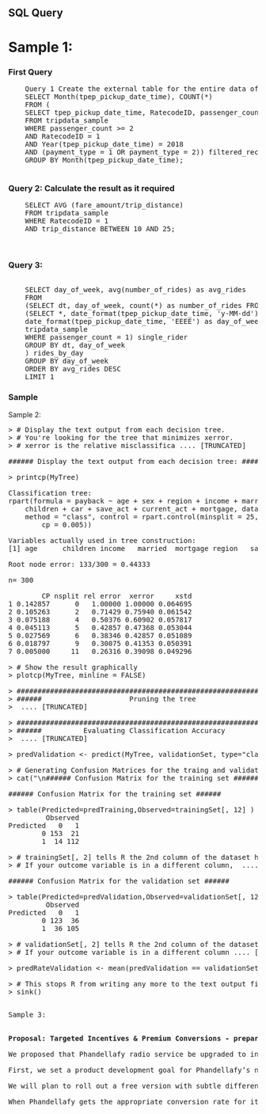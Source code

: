 ## SQL Query
# Sample 1:
### First Query
<pre>
	Query 1 Create the external table for the entire data of 2018: 
	SELECT Month(tpep_pickup_date_time), COUNT(*) 
	FROM (      
	SELECT tpep_pickup_date_time, RatecodeID, passenger_count, payment_type
	FROM tripdata_sample
	WHERE passenger_count >= 2
	AND RatecodeID = 1 
	AND Year(tpep_pickup_date_time) = 2018
	AND (payment_type = 1 OR payment_type = 2)) filtered_records
	GROUP BY Month(tpep_pickup_date_time);

</pre>

### Query 2: Calculate the result as it required
<pre>
	SELECT AVG (fare_amount/trip_distance)
	FROM tripdata_sample 
	WHERE RatecodeID = 1
	AND trip_distance BETWEEN 10 AND 25;  


</pre>


### Query 3:
<pre> 
	SELECT day_of_week, avg(number_of_rides) as avg_rides
	FROM
	(SELECT dt, day_of_week, count(*) as number_of_rides FROM 
	(SELECT *, date_format(tpep_pickup_date_time, 'y-MM-dd') as dt,
	date_format(tpep_pickup_date_time, 'EEEE') as day_of_week from
	tripdata_sample
	WHERE passenger_count = 1) single_rider
	GROUP BY dt, day_of_week
	) rides_by_day
	GROUP BY day_of_week
	ORDER BY avg_rides DESC
	LIMIT 1
</pre>

### Sample
Sample 2:

<pre>
> # Display the text output from each decision tree. 
> # You're looking for the tree that minimizes xerror. 
> # xerror is the relative misclassifica .... [TRUNCATED] 

###### Display the text output from each decision tree: ######

> printcp(MyTree)

Classification tree:
rpart(formula = payback ~ age + sex + region + income + married + 
    children + car + save_act + current_act + mortgage, data = trainingSet, 
    method = "class", control = rpart.control(minsplit = 25, 
        cp = 0.005))

Variables actually used in tree construction:
[1] age      children income   married  mortgage region   save_act

Root node error: 133/300 = 0.44333

n= 300 

        CP nsplit rel error  xerror     xstd
1 0.142857      0   1.00000 1.00000 0.064695
2 0.105263      2   0.71429 0.75940 0.061542
3 0.075188      4   0.50376 0.60902 0.057817
4 0.045113      5   0.42857 0.47368 0.053044
5 0.027569      6   0.38346 0.42857 0.051089
6 0.018797      9   0.30075 0.41353 0.050391
7 0.005000     11   0.26316 0.39098 0.049296

> # Show the result graphically
> plotcp(MyTree, minline = FALSE)

> #######################################################################
> ######                     Pruning the tree                      ######
>  .... [TRUNCATED] 

> #######################################################################
> ######          Evaluating Classification Accuracy               ######
>  .... [TRUNCATED] 

> predValidation <- predict(MyTree, validationSet, type="class")

> # Generating Confusion Matrices for the traing and validation sets:
> cat("\n###### Confusion Matrix for the training set ######\n")

###### Confusion Matrix for the training set ######

> table(Predicted=predTraining,Observed=trainingSet[, 12] )
         Observed
Predicted   0   1
        0 153  21
        1  14 112

> # trainingSet[, 2] tells R the 2nd column of the dataset has the outcome variable (Survived)
> # If your outcome variable is in a different column,  .... [TRUNCATED] 

###### Confusion Matrix for the validation set ######

> table(Predicted=predValidation,Observed=validationSet[, 12] )
         Observed
Predicted   0   1
        0 123  36
        1  36 105

> # validationSet[, 2] tells R the 2nd column of the dataset has the outcome variable (Survived)
> # If your outcome variable is in a different column .... [TRUNCATED] 

> predRateValidation <- mean(predValidation == validationSet[, 12])

> # This stops R from writing any more to the text output file.
> sink()

</pre>

<pre>
Sample 3:


<strong>Proposal: Targeted Incentives & Premium Conversions - prepared by Gotham Musalytics</strong>

We proposed that Phandellafy radio service be upgraded to induce trials of the new service and test its conversion rate to make sure free offerings are appropriate enough to maintain the benefits brought by product upgrades. One thing is that we will upgrade its radio service with a few new features to continuously attract new users to use the free version, helping the product generate traffic and build a larger target for the premium conversion.  Another thing is that we will test whether the number of features offered for free is appropriate, which further helps Phandellafy reach the ideal quarterly conversion rate (from freemium to premium) – it can’t be too low like 1% or too high like 50%, it can depend on the Phandellafy’s financial performance and goal.

First, we set a product development goal for Phandellafy’s new service. The premium version will have 12 more features [feature A-L] than the current radio service. (Note: the complications of the features are ranked in ascending order, A < L) And the first 6 features [feature A-F] are ready to be added to upgrade the free Phandellafy to attract new freemium users. Simultaneously, features G-L will convert older users into premium users.

We will plan to roll out a free version with subtle differences in the first three quartiers – Quarter 1(Q1) with features A-D, Q2 with features A-E, Q3 with features A-F, and at the same time, we will collect data generated within the three quarters to calculate the number of new freemium users and the number of new premium users transitioned from old freemium users. By further calculating the traffic generated by free users and quarterly revenue from premium, Phandellafy would decide how many features the radio service should finally add which can create a best combination of new users and the conversion rate, making a best balance to generate ad revenue and stable rise of subscription revenue. 

When Phandellafy gets the appropriate conversion rate for its financial vision, we will build a predictive model to offer a one-month free trial of premium incentives to prospective users to maximize the conversion effect. By collecting all the attribute data (such as demographic, level of usage of the service, tenure with the service…) from successfully converted older users in the three quarters, we get to know which attributes are most influential to the conversion. And we will assign a score range for the correlations (degree of influence) to define the total correlation between each old user and conversion (0 < the level of attribute A * the correlation score of attribute A < 1). Because we have an understanding of the ideal conversion rate, we will rank all the correlation score of the older users and choose the certain percentage of targets with higher scores to send the free trial offer.
</pre>

